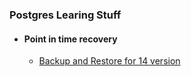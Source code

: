 ### Postgres Learing Stuff

* #### Point in time recovery 
    * [Backup and Restore for 14 version](./point-in-time-recovery-14.md)